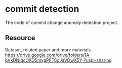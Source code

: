 # commit detection
 The code of commit change anomaly detection project

## Resource

Dataset, related paper and more materials  https://drive.google.com/drive/folders/1A-bVkDNiqcOXO5rsygPFT6oJaVDwX5Y-?usp=sharing
